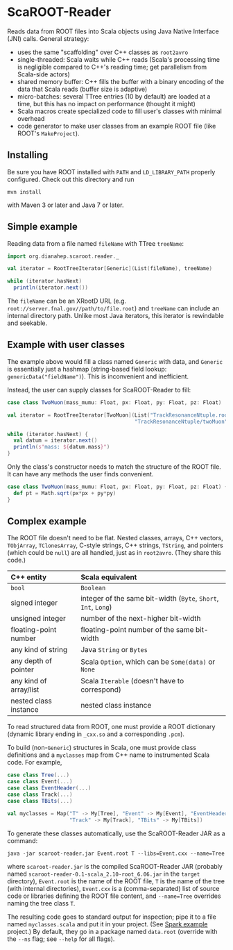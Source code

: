 # ScaROOT-Reader

Reads data from ROOT files into Scala objects using Java Native Interface (JNI) calls. General strategy:

  * uses the same "scaffolding" over C++ classes as `root2avro`
  * single-threaded: Scala waits while C++ reads (Scala's processing time is negligible compared to C++'s reading time; get parallelism from Scala-side actors)
  * shared memory buffer: C++ fills the buffer with a binary encoding of the data that Scala reads (buffer size is adaptive)
  * micro-batches: several TTree entries (10 by default) are loaded at a time, but this has no impact on performance (thought it might)
  * Scala macros create specialized code to fill user's classes with minimal overhead
  * code generator to make user classes from an example ROOT file (like ROOT's `MakeProject`).

## Installing

Be sure you have ROOT installed with `PATH` and `LD_LIBRARY_PATH` properly configured. Check out this directory and run

```
mvn install
```

with Maven 3 or later and Java 7 or later.

## Simple example

Reading data from a file named `fileName` with TTree `treeName`:

```scala
import org.dianahep.scaroot.reader._

val iterator = RootTreeIterator[Generic](List(fileName), treeName)

while (iterator.hasNext)
  println(iterator.next())
```

The `fileName` can be an XRootD URL (e.g. `root://server.fnal.gov//path/to/file.root`) and `treeName` can include an internal directory path. Unlike most Java iterators, this iterator is rewindable and seekable.

## Example with user classes

The example above would fill a class named `Generic` with data, and `Generic` is essentially just a hashmap (string-based field lookup: `genericData("fieldName")`). This is inconvenient and inefficient.

Instead, the user can supply classes for ScaROOT-Reader to fill:

```scala
case class TwoMuon(mass_mumu: Float, px: Float, py: Float, pz: Float)

val iterator = RootTreeIterator[TwoMuon](List("TrackResonanceNtuple.root"),
                                         "TrackResonanceNtuple/twoMuon")

while (iterator.hasNext) {
  val datum = iterator.next()
  println(s"mass: ${datum.mass}")
}
```

Only the class's constructor needs to match the structure of the ROOT file. It can have any methods the user finds convenient.

```scala
case class TwoMuon(mass_mumu: Float, px: Float, py: Float, pz: Float) {
  def pt = Math.sqrt(px*px + py*py)
}
```

## Complex example

The ROOT file doesn't need to be flat. Nested classes, arrays, C++ vectors, `TObjArray`, `TClonesArray`, C-style strings, C++ strings, `TString`, and pointers (which could be `null`) are all handled, just as in `root2avro`. (They share this code.)

| C++ entity | Scala equivalent |
|:-----------|:-----------------|
| `bool` | `Boolean` |
| signed integer | integer of the same bit-width (`Byte`, `Short`, `Int`, `Long`) |
| unsigned integer | number of the next-higher bit-width |
| floating-point number | floating-point number of the same bit-width |
| any kind of string | Java `String` or `Bytes` |
| any depth of pointer | Scala `Option`, which can be `Some(data)` or `None` |
| any kind of array/list | Scala `Iterable` (doesn't have to correspond) |
| nested class instance | nested class instance |

To read structured data from ROOT, one must provide a ROOT dictionary (dynamic library ending in `_cxx.so` and a corresponding `.pcm`).

To build (non-`Generic`) structures in Scala, one must provide class definitions and a `myclasses` map from C++ name to instrumented Scala code. For example,

```scala
case class Tree(...)
case class Event(...)
case class EventHeader(...)
case class Track(...)
case class TBits(...)

val myclasses = Map("T" -> My[Tree], "Event" -> My[Event], "EventHeader" -> My[EventHeader],
                    "Track" -> My[Track], "TBits" -> My[TBits])
```

To generate these classes automatically, use the ScaROOT-Reader JAR as a command:

```
java -jar scaroot-reader.jar Event.root T --libs=Event.cxx --name=Tree
```

where `scaroot-reader.jar` is the compiled ScaROOT-Reader JAR (probably named `scaroot-reader-0.1-scala_2.10-root_6.06.jar` in the `target` directory), `Event.root` is the name of the ROOT file, `T` is the name of the tree (with internal directories), `Event.cxx` is a (comma-separated) list of source code or libraries defining the ROOT file content, and `--name=Tree` overrides naming the tree class `T`.

The resulting code goes to standard output for inspection; pipe it to a file named `myclasses.scala` and put it in your project. (See [Spark example](https://github.com/diana-hep/rootconverter/tree/master/spark-examples/commandline) project.) By default, they go in a package named `data.root` (override with the `--ns` flag; see `--help` for all flags).
